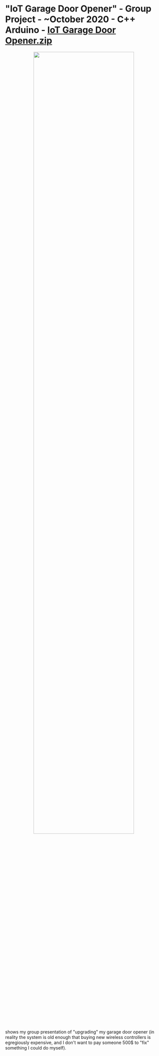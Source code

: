 # "IoT Garage Door Opener" - Group Project - ~October 2020 - C++ Arduino - [IoT Garage Door Opener.zip]()
<div align="center" width="100%">
    <a href="http://www.youtube.com/watch?v=XzvdZK8sECI">
        <img width="80%" src="http://img.youtube.com/vi/XzvdZK8sECI/0.jpg">
    </a>
</div>   
shows my group presentation of "upgrading" my garage door opener (in reality the system is old enough that buying new wireless
controllers is egregiously expensive, and I don't want to pay someone 500$ to "fix" something I could do myself).